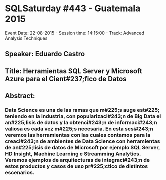 # SQLSaturday #443 - Guatemala 2015
Event Date: 22-08-2015 - Session time: 14:15:00 - Track: Advanced Analysis Techniques
## Speaker: Eduardo Castro
## Title: Herramientas SQL Server y Microsoft Azure para el Cient#237;fico de Datos
## Abstract:
### Data Science es una de las ramas que m#225;s auge est#225; teniendo en la industria, con popularizaci#243;n de Big Data el an#225;lisis de datos y la obtenci#243;n de informaci#243;n valiosa es cada vez m#225;s necesaria. En esta sesi#243;n veremos las herramientas con las cuales contamos para la creaci#243;n de ambientes de Data Science con herramientas de an#225;lisis de datos de Microsoft por ejemplo SQL Server, HD Insight, Machine Learning e Streamming Analytics. Veremos ejemplos de arquitecturas de integraci#243;n de estos productos y casos de uso pr#225;ctico de distintos escenarios.
